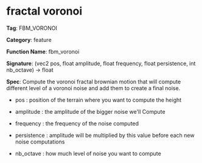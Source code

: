 # fractal voronoi

**Tag**: FBM_VORONOI

**Category**: feature

**Function Name**: fbm_voronoi

**Signature**: (vec2 pos, float amplitude, float frequency, float persistence, int nb_octave) -> float

**Spec**: Compute the voronoi fractal brownian motion that will compute different level of a voronoi noise and add them to create a final noise.

- pos : position of the terrain where you want to compute the height

- amplitude : the amplitude of the bigger noise we'll Compute

- frequency : the frequency of the noise computed

- persistence : amplitude will be multiplied by this value before each new noise computations

- nb_octave : how much level of noise you want to compute



